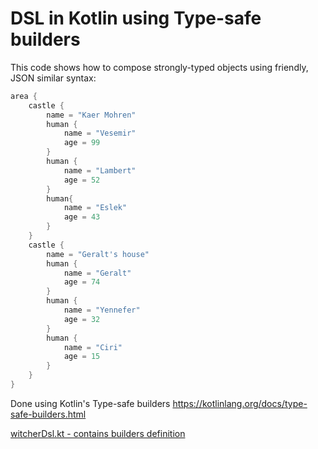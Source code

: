 # DSL in Kotlin using Type-safe builders

This code shows how to compose strongly-typed objects using friendly, JSON similar syntax:

```kotlin
area {
    castle {
        name = "Kaer Mohren"
        human {
            name = "Vesemir"
            age = 99
        }
        human {
            name = "Lambert"
            age = 52
        }
        human{
            name = "Eslek"
            age = 43
        }
    }
    castle {
        name = "Geralt's house"
        human {
            name = "Geralt"
            age = 74
        }
        human {
            name = "Yennefer"
            age = 32
        }
        human {
            name = "Ciri"
            age = 15
        }
    }
}
```

Done using Kotlin's Type-safe builders https://kotlinlang.org/docs/type-safe-builders.html

[witcherDsl.kt - contains builders definition](src/kotlin/witcherDsl.kt)
